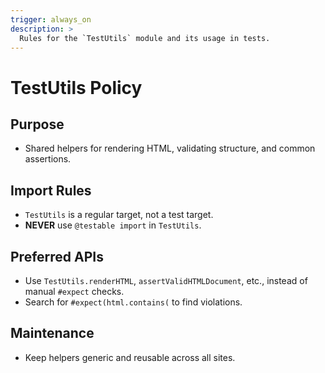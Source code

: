 ```yaml
---
trigger: always_on
description: >
  Rules for the `TestUtils` module and its usage in tests.
---
```


# TestUtils Policy

## Purpose
- Shared helpers for rendering HTML, validating structure, and common assertions.

## Import Rules
- `TestUtils` is a regular target, not a test target.
- **NEVER** use `@testable import` in `TestUtils`.

## Preferred APIs
- Use `TestUtils.renderHTML`, `assertValidHTMLDocument`, etc., instead of manual `#expect` checks.
- Search for `#expect(html.contains(` to find violations.

## Maintenance
- Keep helpers generic and reusable across all sites.
